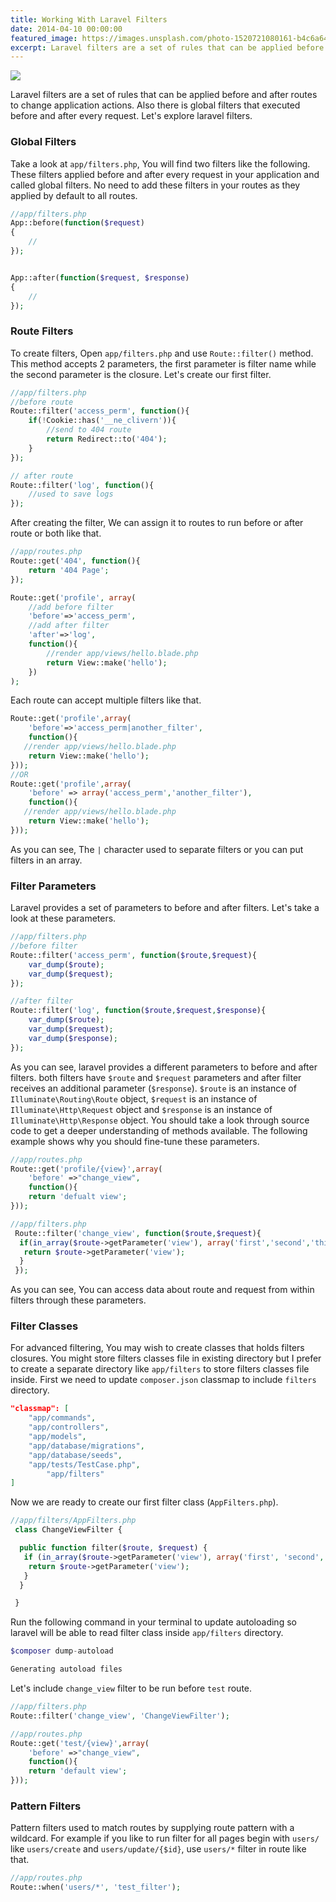 ```yaml
---
title: Working With Laravel Filters
date: 2014-04-10 00:00:00
featured_image: https://images.unsplash.com/photo-1520721080161-b4c6a6454306
excerpt: Laravel filters are a set of rules that can be applied before and after routes to change application actions. Also there is global filters that executed before and after every request. Let's explore laravel filters.
---
```


![](https://images.unsplash.com/photo-1520721080161-b4c6a6454306)

Laravel filters are a set of rules that can be applied before and after routes to change application actions. Also there is global filters that executed before and after every request. Let's explore laravel filters.

### Global Filters

Take a look at `app/filters.php`, You will find two filters like the following. These filters applied before and after every request in your application and called global filters. No need to add these filters in your routes as they applied by default to all routes.

```php
//app/filters.php
App::before(function($request)
{
	//
});


App::after(function($request, $response)
{
	//
});
```

### Route Filters

To create filters, Open `app/filters.php` and use `Route::filter()` method. This method accepts 2 parameters, the first parameter is filter name while the second parameter is the closure. Let's create our first filter.

```php
//app/filters.php
//before route
Route::filter('access_perm', function(){
    if(!Cookie::has('__ne_clivern')){
        //send to 404 route
        return Redirect::to('404');
    }
});

// after route
Route::filter('log', function(){
    //used to save logs
});
```

After creating the filter, We can assign it to routes to run before or after route or both like that.

```php
//app/routes.php
Route::get('404', function(){
    return '404 Page';
});

Route::get('profile', array(
    //add before filter
    'before'=>'access_perm',
    //add after filter
    'after'=>'log',
    function(){
        //render app/views/hello.blade.php
        return View::make('hello');
    })
);
```

Each route can accept multiple filters like that.

```php
Route::get('profile',array(
    'before'=>'access_perm|another_filter',
    function(){
   //render app/views/hello.blade.php
    return View::make('hello');
}));
//OR
Route::get('profile',array(
    'before' => array('access_perm','another_filter'),
    function(){
   //render app/views/hello.blade.php
    return View::make('hello');
}));
```

As you can see, The `|` character used to separate filters or you can put filters in an array.

### Filter Parameters

Laravel provides a set of parameters to before and after filters. Let's take a look at these parameters.

```php
//app/filters.php
//before filter
Route::filter('access_perm', function($route,$request){
    var_dump($route);
    var_dump($request);
});

//after filter
Route::filter('log', function($route,$request,$response){
    var_dump($route);
    var_dump($request);
    var_dump($response);
});
```
As you can see, laravel provides a different parameters to before and after filters. both filters have `$route` and `$request` parameters and after filter receives an additional parameter (`$response`). `$route` is an instance of `Illuminate\Routing\Route` object, `$request` is an instance of `Illuminate\Http\Request` object and `$response` is an instance of `Illuminate\Http\Response` object. You should take a look through source code to get a deeper understanding of methods available. The following example shows why you should fine-tune these parameters.

```php
//app/routes.php
Route::get('profile/{view}',array(
    'before' =>"change_view",
    function(){
    return 'defualt view';
}));
```

```php
//app/filters.php
 Route::filter('change_view', function($route,$request){
  if(in_array($route->getParameter('view'), array('first','second','third'))){
   return $route->getParameter('view');
  }
 });
```

As you can see, You can access data about route and request from within filters through these parameters.

### Filter Classes

For advanced filtering, You may wish to create classes that holds filters closures. You might store filters classes file in existing directory but I prefer to create a separate directory like `app/filters` to store filters classes file inside. First we need to update `composer.json` classmap to include `filters` directory.

```json
"classmap": [
	"app/commands",
	"app/controllers",
	"app/models",
	"app/database/migrations",
	"app/database/seeds",
	"app/tests/TestCase.php",
        "app/filters"
]
```

Now we are ready to create our first filter class (`AppFilters.php`).

```php
//app/filters/AppFilters.php
 class ChangeViewFilter {

  public function filter($route, $request) {
   if (in_array($route->getParameter('view'), array('first', 'second', 'third'))) {
    return $route->getParameter('view');
   }
  }

 }
```

Run the following command in your terminal to update autoloading so laravel will be able to read filter class inside `app/filters` directory.

```php
$composer dump-autoload

Generating autoload files
```

Let's include `change_view` filter to be run before `test` route.

```php
//app/filters.php
Route::filter('change_view', 'ChangeViewFilter');
```

```php
//app/routes.php
Route::get('test/{view}',array(
    'before' =>"change_view",
    function(){
    return 'default view';
}));
```

### Pattern Filters

Pattern filters used to match routes by supplying route pattern with a wildcard. For example if you like to run filter for all pages begin with `users/` like `users/create` and `users/update/{$id}`, use `users/*` filter in route like that.

```php
//app/routes.php
Route::when('users/*', 'test_filter');
```
